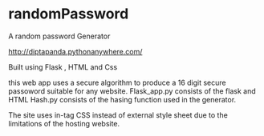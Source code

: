 # randomPassword
A random password Generator


http://diptapanda.pythonanywhere.com/

Built using Flask , HTML and Css

this web app uses a secure algorithm to produce a 16 digit secure passoword suitable for any website.
Flask_app.py consists of the flask and HTML
Hash.py consists of the hasing function used in the generator.

The site uses in-tag CSS instead of external style sheet due to the limitations of the hosting website.

